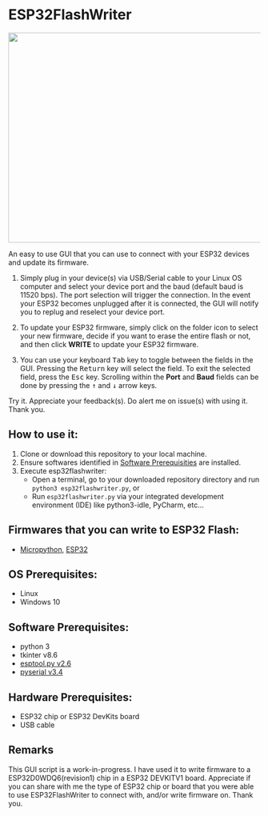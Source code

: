 # ESP32FlashWriter

<p align="center">
  <img width="682" height="420" src="https://github.com/sunbearc22/ESP32FlashWriter/blob/master/image/esp32flashwrite_GUI0.png">
</p>

An easy to use GUI that you can use to connect with your ESP32 devices and update its firmware. 

1. Simply plug in your device(s) via USB/Serial cable to your Linux OS computer and select your device port and the baud (default baud is 11520 bps). The port selection will trigger the connection. In the event your ESP32 becomes unplugged after it is connected, the GUI will notify you to replug and reselect your device port.  

2. To update your ESP32 firmware, simply click on the folder icon to select your new firmware, decide if you want to erase the entire flash or not, and then click **WRITE** to update your ESP32 firmware.

3. You can use your keyboard <kbd>Tab</kbd> key to toggle between the fields in the GUI. Pressing the <kbd>Return</kbd> key will select the field. To exit the selected field, press the <kbd>Esc</kbd> key. Scrolling within the **Port** and **Baud** fields can be done by pressing the <kbd>&#8593;</kbd> and <kbd> &#8595;</kbd> arrow keys. 

Try it. Appreciate your feedback(s). Do alert me on issue(s) with using it. Thank you.

## How to use it:
1. Clone or download this repository to your local machine.
2. Ensure softwares identified in [Software Prerequisities](https://github.com/sunbearc22/ESP32FlashWriter/blob/master/README.md#software-prerequisites) are installed. 
3. Execute esp32flashwriter:
   - Open a terminal, go to your downloaded repository directory and run `python3 esp32flashwriter.py`, or
   - Run `esp32flashwriter.py` via your integrated development environment (IDE) like python3-idle, PyCharm, etc...

## Firmwares that you can write to ESP32 Flash:
- [Micropython](https://micropython.org/download/), [ESP32](https://www.espressif.com/en/products/hardware/esp32/resources)

## OS Prerequisites:
- Linux
- Windows 10

## Software Prerequisites:
- python 3
- tkinter v8.6
- [esptool.py v2.6](https://github.com/espressif/esptool)
- [pyserial v3.4](https://github.com/pyserial/pyserial)

## Hardware Prerequisites:
- ESP32 chip or ESP32 DevKits board
- USB cable

## Remarks
This GUI script is a work-in-progress. I have used it to write firmware to a ESP32D0WDQ6(revision1) chip in a ESP32 DEVKITV1 board. Appreciate if you can share with me the type of ESP32 chip or board that you were able to use ESP32FlashWriter to connect with, and/or write firmware on. Thank you.
